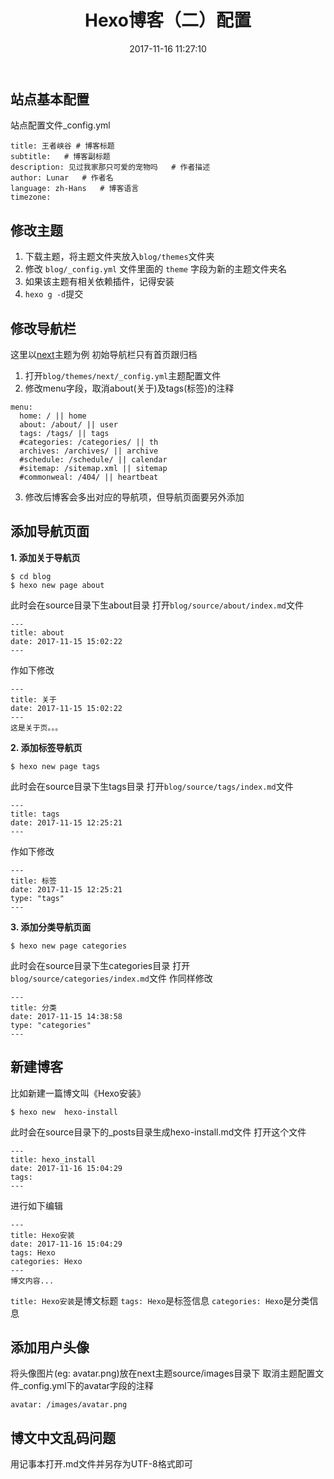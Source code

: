 ﻿---
title: Hexo博客（二）配置
date: 2017-11-16 11:27:10
tags:
- Hexo搭建
categories:
- hexo
---

## 站点基本配置
站点配置文件_config.yml
```
title: 王者峡谷	# 博客标题
subtitle:	# 博客副标题
description: 见过我家那只可爱的宠物吗	# 作者描述
author: Lunar	# 作者名
language: zh-Hans	# 博客语言
timezone:
```

## 修改主题
1. 下载主题，将主题文件夹放入`blog/themes`文件夹
2. 修改 `blog/_config.yml` 文件里面的 `theme` 字段为新的主题文件夹名
3. 如果该主题有相关依赖插件，记得安装
4. `hexo g -d`提交
## 修改导航栏
这里以[next](https://github.com/iissnan/hexo-theme-next)主题为例
初始导航栏只有首页跟归档
1. 打开`blog/themes/next/_config.yml`主题配置文件
2. 修改menu字段，取消about(关于)及tags(标签)的注释
```
menu:
  home: / || home
  about: /about/ || user
  tags: /tags/ || tags
  #categories: /categories/ || th
  archives: /archives/ || archive
  #schedule: /schedule/ || calendar
  #sitemap: /sitemap.xml || sitemap
  #commonweal: /404/ || heartbeat
```
3. 修改后博客会多出对应的导航项，但导航页面要另外添加

## 添加导航页面
**1. 添加关于导航页**
```
$ cd blog
$ hexo new page about
```
此时会在source目录下生about目录
打开`blog/source/about/index.md`文件
```
---
title: about
date: 2017-11-15 15:02:22
---
```
作如下修改
```
---
title: 关于
date: 2017-11-15 15:02:22
---
这是关于页。。。

```
**2. 添加标签导航页**
```
$ hexo new page tags
```
此时会在source目录下生tags目录
打开`blog/source/tags/index.md`文件
```
---
title: tags
date: 2017-11-15 12:25:21
---
```
作如下修改
```
---
title: 标签
date: 2017-11-15 12:25:21
type: "tags"
---
```
**3. 添加分类导航页面**
```
$ hexo new page categories
```
此时会在source目录下生categories目录
打开`blog/source/categories/index.md`文件
作同样修改
```
---
title: 分类
date: 2017-11-15 14:38:58
type: "categories"
---
```

## 新建博客
比如新建一篇博文叫《Hexo安装》
```
$ hexo new  hexo-install
```
此时会在source目录下的_posts目录生成hexo-install.md文件
打开这个文件
```
---
title: hexo_install
date: 2017-11-16 15:04:29
tags:
---
```
进行如下编辑
```
---
title: Hexo安装
date: 2017-11-16 15:04:29
tags: Hexo
categories: Hexo
---
博文内容...
```
`title: Hexo安装`是博文标题
`tags: Hexo`是标签信息
`categories: Hexo`是分类信息

## 添加用户头像
将头像图片(eg: avatar.png)放在next主题source/images目录下
取消主题配置文件_config.yml下的avatar字段的注释
```
avatar: /images/avatar.png
```

## 博文中文乱码问题
用记事本打开.md文件并另存为UTF-8格式即可
